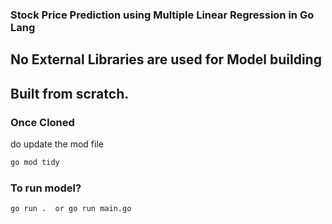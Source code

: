 ### Stock Price Prediction using Multiple Linear Regression in Go Lang

## No External Libraries are used for Model building

## Built from scratch.

### Once Cloned

do update the mod file

```bash
go mod tidy
```

### To run model?

```bash
go run .  or go run main.go
```
